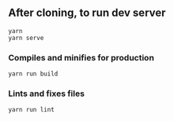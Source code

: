 ## After cloning, to run dev server
```
yarn
yarn serve
```

### Compiles and minifies for production
```
yarn run build
```

### Lints and fixes files
```
yarn run lint
```